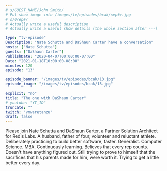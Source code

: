 ```yaml
---
# s/GUEST_NAME/John Smith/
# Put show image into /images/tv/episodes/bcak/<ep#>.jpg
# s/0/ep#/
# Actually write a useful description
# Actually write a useful show details (the whole section after ---)

type: "tv-episode"
Description: "Nate Schutta and DaShaun Carter have a conversation"
hosts: ["Nate Schutta"]
guests: ["DaShaun Carter"]
PublishDate: "2020-04-07T00:00:00-07:00"
Date: "2021-01-18T10:00:00-08:00"
minutes: 120
episode: "13"

episode_banner: "/images/tv/episodes/bcak/13.jpg"
episode_image: "/images/tv/episodes/bcak/13.jpg"

explicit: "no"
title: "The one with DaShaun Carter"
# youtube: "YT_ID"
truncate: ""
twitch: "vmwaretanzu"
draft: false
---
```


Please join Nate Schutta and DaShaun Carter, a Partner Solution Architect for Redis Labs. A husband, father of four, volunteer and reluctant athlete. Deliberately practicing to build better software, faster. Generalist. Computer Science. MBA. Continuously learning. Believes that every rep counts. Doesn't have anything figured out. Still trying to prove to himself that the sacrifices that his parents made for him, were worth it. Trying to get a little better every day.
